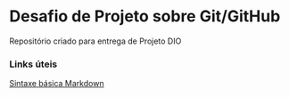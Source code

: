 # Desafio de Projeto sobre Git/GitHub
Repositório criado para entrega de Projeto DIO

### Links úteis
[Sintaxe básica Markdown](https://www.markdownguide.org/basic-syntax/)
